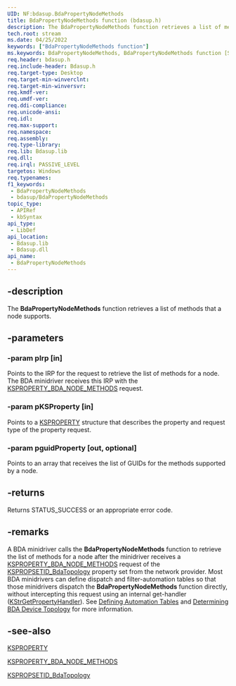 ```yaml
---
UID: NF:bdasup.BdaPropertyNodeMethods
title: BdaPropertyNodeMethods function (bdasup.h)
description: The BdaPropertyNodeMethods function retrieves a list of methods that a node supports.
tech.root: stream
ms.date: 04/25/2022
keywords: ["BdaPropertyNodeMethods function"]
ms.keywords: BdaPropertyNodeMethods, BdaPropertyNodeMethods function [Streaming Media Devices], bdaref_15a0d157-4e7d-43ae-9f1f-6ffb70bd4f9b.xml, bdasup/BdaPropertyNodeMethods, stream.bdapropertynodemethods
req.header: bdasup.h
req.include-header: Bdasup.h
req.target-type: Desktop
req.target-min-winverclnt:
req.target-min-winversvr: 
req.kmdf-ver: 
req.umdf-ver: 
req.ddi-compliance: 
req.unicode-ansi: 
req.idl: 
req.max-support: 
req.namespace: 
req.assembly: 
req.type-library: 
req.lib: Bdasup.lib
req.dll: 
req.irql: PASSIVE_LEVEL
targetos: Windows
req.typenames: 
f1_keywords:
 - BdaPropertyNodeMethods
 - bdasup/BdaPropertyNodeMethods
topic_type:
 - APIRef
 - kbSyntax
api_type:
 - LibDef
api_location:
 - Bdasup.lib
 - Bdasup.dll
api_name:
 - BdaPropertyNodeMethods
---
```


## -description

The **BdaPropertyNodeMethods** function retrieves a list of methods that a node supports.

## -parameters

### -param pIrp [in]

Points to the IRP for the request to retrieve the list of methods for a node. The BDA minidriver receives this IRP with the [KSPROPERTY_BDA_NODE_METHODS](/windows-hardware/drivers/stream/ksproperty-bda-node-methods) request.

### -param pKSProperty [in]

Points to a [KSPROPERTY](/windows-hardware/drivers/stream/ksproperty-structure) structure that describes the property and request type of the property request.

### -param pguidProperty [out, optional]

Points to an array that receives the list of GUIDs for the methods supported by a node.

## -returns

Returns STATUS_SUCCESS or an appropriate error code.

## -remarks

A BDA minidriver calls the **BdaPropertyNodeMethods** function to retrieve the list of methods for a node after the minidriver receives a [KSPROPERTY_BDA_NODE_METHODS](/windows-hardware/drivers/stream/ksproperty-bda-node-methods) request of the [KSPROPSETID_BdaTopology](/windows-hardware/drivers/stream/kspropsetid-bdatopology) property set from the network provider. Most BDA minidrivers can define dispatch and filter-automation tables so that those minidrivers dispatch the **BdaPropertyNodeMethods** function directly, without intercepting this request using an internal get-handler ([KStrGetPropertyHandler](/previous-versions/ff567177(v=vs.85))). See [Defining Automation Tables](/windows-hardware/drivers/stream/defining-automation-tables) and [Determining BDA Device Topology](/windows-hardware/drivers/stream/determining-bda-device-topology) for more information.

## -see-also

[KSPROPERTY](/windows-hardware/drivers/stream/ksproperty-structure)

[KSPROPERTY_BDA_NODE_METHODS](/windows-hardware/drivers/stream/ksproperty-bda-node-methods)

[KSPROPSETID_BdaTopology](/windows-hardware/drivers/stream/kspropsetid-bdatopology)
